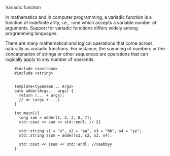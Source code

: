 
Variadic function

In mathematics and in computer programming, a variadic function is a function of indefinite arity, i.e., 
   -one which accepts a variable number of arguments. 
   Support for variadic functions differs widely among programming languages.

There are many mathematical and logical operations that come across naturally as variadic functions. For instance, the summing of numbers or the concatenation of strings or other sequences are operations that can logically apply to any number of operands.

        #include <iostream>
        #include <string>


        template<typename... Args>
        auto adder(Args... args) {
          return (... + args);
          // or (args + ...)
        }

        int main(){
          long sum = adder(1, 2, 3, 8, 7);
          std::cout << sum << std::endl; // 21

          std::string s1 = "x", s2 = "aa", s3 = "bb", s4 = "yy";
          std::string ssum = adder(s1, s2, s3, s4);

          std::cout << ssum << std::endl; //xaabbyy
        }

